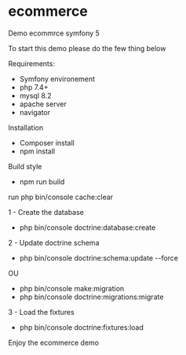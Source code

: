 # ecommerce
Demo ecommrce symfony 5

To start this demo please do the few thing below

Requirements:
  - Symfony environement
  - php 7.4+
  - mysql 8.2
  - apache server
  - navigator

Installation
  - Composer install
  - npm install

Build style
  - npm run build

run php bin/console cache:clear

1 - Create the database
  - php bin/console doctrine:database:create

2 - Update doctrine schema
  - php bin/console doctrine:schema:update --force

  OU

  - php bin/console make:migration
  - php bin/console doctrine:migrations:migrate

3 - Load the fixtures
  - php bin/console doctrine:fixtures:load

Enjoy the ecommerce demo
